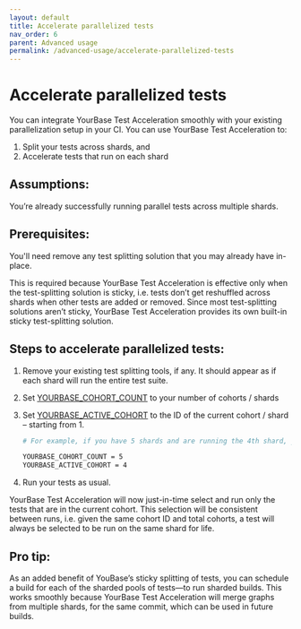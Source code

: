 ```yaml
---
layout: default
title: Accelerate parallelized tests
nav_order: 6
parent: Advanced usage
permalink: /advanced-usage/accelerate-parallelized-tests
---
```


# Accelerate parallelized tests

You can integrate YourBase Test Acceleration smoothly with your existing parallelization setup in your CI. You can use YourBase Test Acceleration to:
1. Split your tests across shards, and
2. Accelerate tests that run on each shard

## Assumptions:
You’re already successfully running parallel tests across multiple shards. 

## Prerequisites:
You'll need remove any test splitting solution that you may already have in-place. 

This is required because YourBase Test Acceleration is effective only when the test-splitting solution is sticky, i.e. tests don’t get reshuffled across shards when other tests are added or removed. Since most test-splitting solutions aren’t sticky, YourBase Test Acceleration provides its own built-in sticky test-splitting solution.

## Steps to accelerate parallelized tests:
1. Remove your existing test splitting tools, if any. It should appear as if each shard will run the entire test suite.
2. Set [YOURBASE_COHORT_COUNT](../reference/configuration-options.md#yourbase_cohort_count) to your number of cohorts / shards
3. Set [YOURBASE_ACTIVE_COHORT](../reference/configuration-options.md#yourbase_active_cohort) to the ID of the current cohort / shard – starting from 1.
   
    ```bash
    # For example, if you have 5 shards and are running the 4th shard, you’ll set:
    
    YOURBASE_COHORT_COUNT = 5
    YOURBASE_ACTIVE_COHORT = 4
    ```

4. Run your tests as usual.

YourBase Test Acceleration will now just-in-time select and run only the tests that are in the current cohort. This selection will be consistent between runs, i.e. given the same cohort ID and total cohorts, a test will always be selected to be run on the same shard for life.

## Pro tip:
As an added benefit of YouBase’s sticky splitting of tests, you can schedule a build for each of the sharded pools of tests—to run sharded builds. This works smoothly because YourBase Test Acceleration will merge graphs from multiple shards, for the same commit, which can be used in future builds.
